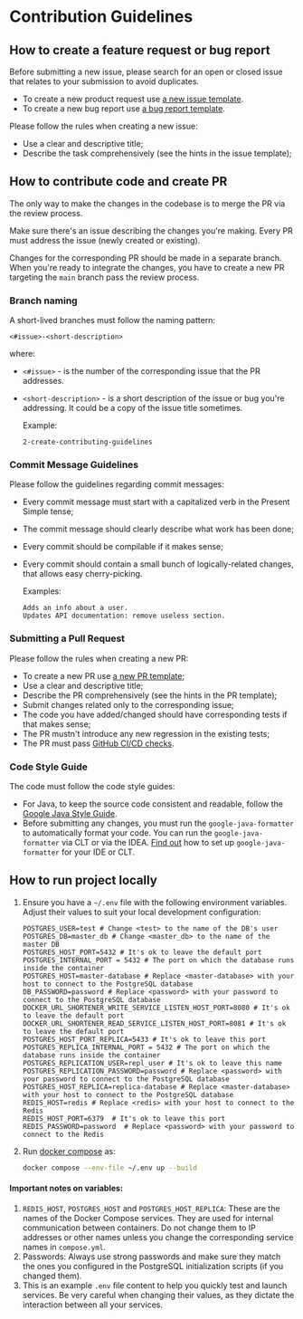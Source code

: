 # Contribution Guidelines

## How to create a feature request or bug report

Before submitting a new issue, please search for an open or closed issue that relates to your submission to avoid duplicates.

- To create a new product request use [a new issue template](https://github.com/eugen-vashkevich/URL-Shortener/issues/new?template=a-new-issue-template.md).
- To create a new bug report use [a bug report template](https://github.com/eugen-vashkevich/URL-Shortener/issues/new?template=a-new-bug-report.md).

Please follow the rules when creating a new issue:
- Use a clear and descriptive title;
- Describe the task comprehensively (see the hints in the issue template);

## How to contribute code and create PR

The only way to make the changes in the codebase is to merge the PR via the review process.

Make sure there's an issue describing the changes you're making. Every PR must address the issue (newly created or existing).

Changes for the corresponding PR should be made in a separate branch. When you're ready to integrate the changes, you have to create a new PR targeting the `main` branch pass the review process.

### Branch naming

A short-lived branches must follow the naming pattern:

```
<#issue>-<short-description>
```

where:
- `<#issue>` - is the number of the corresponding issue that the PR addresses.
- `<short-description>` - is a short description of the issue or bug you're addressing. It could be a copy of the issue title sometimes.

  Example:

  ```
  2-create-contributing-guidelines
  ```

### Commit Message Guidelines

Please follow the guidelines regarding commit messages:
- Every commit message must start with a capitalized verb in the Present Simple tense;
- The commit message should clearly describe what work has been done;
- Every commit should be compilable if it makes sense;
- Every commit should contain a small bunch of logically-related changes, that allows easy cherry-picking.

  Examples:

  ```
  Adds an info about a user.
  Updates API documentation: remove useless section.
  ```

### Submitting a Pull Request

Please follow the rules when creating a new PR:
- To create a new PR use [a new PR template](.github/PULL_REQUEST_TEMPLATE/pull-request-template.md);
- Use a clear and descriptive title;
- Describe the PR comprehensively (see the hints in the PR template);
- Submit changes related only to the corresponding issue;
- The code you have added/changed should have corresponding tests if that makes sense;
- The PR mustn't introduce any new regression in the existing tests;
- The PR must pass [GitHub CI/CD checks](https://docs.github.com/en/actions).

### Code Style Guide

The code must follow the code style guides:
- For Java, to keep the source code consistent and readable, follow the [Google Java Style Guide](https://google.github.io/styleguide/javaguide.html).
- Before submitting any changes, you must run the `google-java-formatter` to automatically format your code. You can run the `google-java-formatter` via CLT or via the IDEA. [Find out](https://github.com/google/google-java-format) how to set up `google-java-formatter` for your IDE or CLT.

## How to run project locally

1. Ensure you have a `~/.env` file with the following environment variables. Adjust their values to suit your local
   development configuration:

   ```
   POSTGRES_USER=test # Change <test> to the name of the DB's user
   POSTGRES_DB=master_db # Change <master_db> to the name of the master DB
   POSTGRES_HOST_PORT=5432 # It's ok to leave the default port
   POSTGRES_INTERNAL_PORT = 5432 # The port on which the database runs inside the container
   POSTGRES_HOST=master-database # Replace <master-database> with your host to connect to the PostgreSQL database
   DB_PASSWORD=password # Replace <password> with your password to connect to the PostgreSQL database
   DOCKER_URL_SHORTENER_WRITE_SERVICE_LISTEN_HOST_PORT=8080 # It's ok to leave the default port 
   DOCKER_URL_SHORTENER_READ_SERVICE_LISTEN_HOST_PORT=8081 # It's ok to leave the default port
   POSTGRES_HOST_PORT_REPLICA=5433 # It's ok to leave this port
   POSTGRES_REPLICA_INTERNAL_PORT = 5432 # The port on which the database runs inside the container
   POSTGRES_REPLICATION_USER=repl_user # It's ok to leave this name
   POSTGRES_REPLICATION_PASSWORD=password # Replace <password> with your password to connect to the PostgreSQL database
   POSTGRES_HOST_REPLICA=replica-database # Replace <master-database> with your host to connect to the PostgreSQL database
   REDIS_HOST=redis # Replace <redis> with your host to connect to the Redis
   REDIS_HOST_PORT=6379  # It's ok to leave this port
   REDIS_PASSWORD=password  # Replace <password> with your password to connect to the Redis

   ```

1. Run [docker compose](https://docs.docker.com/reference/cli/docker/compose/) as:
   ```sh
   docker compose --env-file ~/.env up --build
   ```

#### Important notes on variables:

1. `REDIS_HOST`, `POSTGRES_HOST` and `POSTGRES_HOST_REPLICA`: These are the names of the Docker Compose services. They are used for
   internal communication between containers. Do not change them to IP addresses or other names unless you change the
   corresponding service names in `compose.yml`.
1. Passwords: Always use strong passwords and make sure they match the ones you configured in the PostgreSQL
   initialization scripts (if you changed them).
1. This is an example `.env` file content to help you quickly test and launch services. Be very careful when changing
   their values, as they dictate the interaction between all your services.

